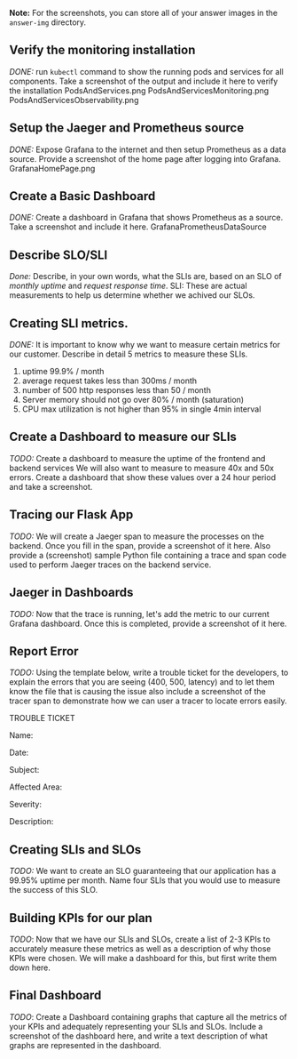 **Note:** For the screenshots, you can store all of your answer images in the `answer-img` directory.

## Verify the monitoring installation

*DONE:* run `kubectl` command to show the running pods and services for all components. Take a screenshot of the output and include it here to verify the installation
PodsAndServices.png
PodsAndServicesMonitoring.png
PodsAndServicesObservability.png

## Setup the Jaeger and Prometheus source
*DONE:* Expose Grafana to the internet and then setup Prometheus as a data source. Provide a screenshot of the home page after logging into Grafana.
GrafanaHomePage.png

## Create a Basic Dashboard
*DONE:* Create a dashboard in Grafana that shows Prometheus as a source. Take a screenshot and include it here.
GrafanaPrometheusDataSource

## Describe SLO/SLI
*Done:* Describe, in your own words, what the SLIs are, based on an SLO of *monthly uptime* and *request response time*.
SLI: These are actual measurements to help us determine whether we achived our SLOs.

## Creating SLI metrics.
*DONE:* It is important to know why we want to measure certain metrics for our customer. Describe in detail 5 metrics to measure these SLIs.
1. uptime 99.9% / month
2. average request takes less than 300ms / month
3. number of 500 http responses less than 50 / month
4. Server memory should not go over 80% / month (saturation)
5. CPU max utilization is not higher than 95% in single 4min interval 

## Create a Dashboard to measure our SLIs
*TODO:* Create a dashboard to measure the uptime of the frontend and backend services We will also want to measure to measure 40x and 50x errors. Create a dashboard that show these values over a 24 hour period and take a screenshot.

## Tracing our Flask App
*TODO:*  We will create a Jaeger span to measure the processes on the backend. Once you fill in the span, provide a screenshot of it here. Also provide a (screenshot) sample Python file containing a trace and span code used to perform Jaeger traces on the backend service.

## Jaeger in Dashboards
*TODO:* Now that the trace is running, let's add the metric to our current Grafana dashboard. Once this is completed, provide a screenshot of it here.

## Report Error
*TODO:* Using the template below, write a trouble ticket for the developers, to explain the errors that you are seeing (400, 500, latency) and to let them know the file that is causing the issue also include a screenshot of the tracer span to demonstrate how we can user a tracer to locate errors easily.

TROUBLE TICKET

Name:

Date:

Subject:

Affected Area:

Severity:

Description:


## Creating SLIs and SLOs
*TODO:* We want to create an SLO guaranteeing that our application has a 99.95% uptime per month. Name four SLIs that you would use to measure the success of this SLO.

## Building KPIs for our plan
*TODO*: Now that we have our SLIs and SLOs, create a list of 2-3 KPIs to accurately measure these metrics as well as a description of why those KPIs were chosen. We will make a dashboard for this, but first write them down here.

## Final Dashboard
*TODO*: Create a Dashboard containing graphs that capture all the metrics of your KPIs and adequately representing your SLIs and SLOs. Include a screenshot of the dashboard here, and write a text description of what graphs are represented in the dashboard.  
